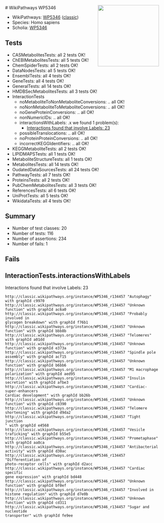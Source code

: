 <img style="float: right; width: 200px" src="https://upload.wikimedia.org/wikipedia/commons/thumb/8/83/Wplogo_with_text_500.png/640px-Wplogo_with_text_500.png" />
# WikiPathways WP5346

* WikiPathways: [WP5346](https://wikipathways.org/pathways/WP5346) ([classic](https://classic.wikipathways.org/instance/WP5346))
* Species: Homo sapiens
* Scholia: [WP5346](https://scholia.toolforge.org/wikipathways/WP5346)
## Tests
* CASMetabolitesTests: all 2 tests OK!
* ChEBIMetabolitesTests: all 5 tests OK!
* ChemSpiderTests: all 2 tests OK!
* DataNodesTests: all 5 tests OK!
* EnsemblTests: all 4 tests OK!
* GeneTests: all 4 tests OK!
* GeneralTests: all 14 tests OK!
* HMDBSecMetabolitesTests: all 3 tests OK!
* InteractionTests
    * noMetaboliteToNonMetaboliteConversions: .. all OK!
    * noNonMetaboliteToMetaboliteConversions: .. all OK!
    * noGeneProteinConversions: .. all OK!
    * nonNumericIDs: .. all OK!
    * interactionsWithLabels: .x we found 1 problem(s):
        * [Interactions found that involve Labels: 23](#fe97a8da)
    * possibleTranslocations: .. all OK!
    * noProteinProteinConversions: .. all OK!
    * incorrectKEGGIdentifiers: .. all OK!
* KEGGMetaboliteTests: all 2 tests OK!
* LIPIDMAPSTests: all 1 tests OK!
* MetaboliteStructureTests: all 1 tests OK!
* MetabolitesTests: all 14 tests OK!
* OudatedDataSourcesTests: all 24 tests OK!
* PathwayTests: all 7 tests OK!
* ProteinsTests: all 2 tests OK!
* PubChemMetabolitesTests: all 3 tests OK!
* ReferencesTests: all 6 tests OK!
* UniProtTests: all 5 tests OK!
* WikidataTests: all 4 tests OK!


## Summary

* Number of test classes: 20
* Number of tests: 116
* Number of assertions: 234
* Number of fails: 1

## Fails

<a name="fe97a8da" />

## InteractionTests.interactionsWithLabels

Interactions found that involve Labels: 23
```
http://classic.wikipathways.org/instance/WP5346_r134457 "Autophagy" with graphId c9970
http://classic.wikipathways.org/instance/WP5346_r134457 "Unknown function" with graphId ac6a0
http://classic.wikipathways.org/instance/WP5346_r134457 "Probably involved in
glycogen breakdown" with graphId f76b1
http://classic.wikipathways.org/instance/WP5346_r134457 "Unknown function" with graphId bbb8b
http://classic.wikipathways.org/instance/WP5346_r134457 "Telomeres" with graphId a01dd
http://classic.wikipathways.org/instance/WP5346_r134457 "Unknown function" with graphId e373a
http://classic.wikipathways.org/instance/WP5346_r134457 "Spindle pole assembly" with graphId acf15
http://classic.wikipathways.org/instance/WP5346_r134457 "Unknown function" with graphId b6bb6
http://classic.wikipathways.org/instance/WP5346_r134457 "M1 macrophage polarization" with graphId aed95
http://classic.wikipathways.org/instance/WP5346_r134457 "Insulin secretion" with graphId afbe3
http://classic.wikipathways.org/instance/WP5346_r134457 "Cardiac-super-enhancers
Cardiac development" with graphId bb26b
http://classic.wikipathways.org/instance/WP5346_r134457 "Unknown function" with graphId c8390
http://classic.wikipathways.org/instance/WP5346_r134457 "Telomere shortening" with graphId d9da2
http://classic.wikipathways.org/instance/WP5346_r134457 "Tight junction
" with graphId e4568
http://classic.wikipathways.org/instance/WP5346_r134457 "Vesicle traficking" with graphId b55e5
http://classic.wikipathways.org/instance/WP5346_r134457 "Prometaphase" with graphId aa8ca
http://classic.wikipathways.org/instance/WP5346_r134457 "Antibacterial activity" with graphId d30ac
http://classic.wikipathways.org/instance/WP5346_r134457 "Differentiation of 
photo-receptor cells" with graphId d2acc
http://classic.wikipathways.org/instance/WP5346_r134457 "Cardiac specific 
gene expression" with graphId bd448
http://classic.wikipathways.org/instance/WP5346_r134457 "Unknown function" with graphId bf0ef
http://classic.wikipathways.org/instance/WP5346_r134457 "Involved in 
histone regulation" with graphId d7e0b
http://classic.wikipathways.org/instance/WP5346_r134457 "Unknown function" with graphId cd311
http://classic.wikipathways.org/instance/WP5346_r134457 "Sugar and nucleotide
transporter" with graphId fe9ee
```

